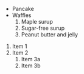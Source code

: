 * Pancake
* Waffles
   1.  Maple surup
   2.  Sugar-free surup
   3.  Peanut butter and jelly

1. Item 1
2. Item 2
   1. Item 3a
   2. Item 3b

